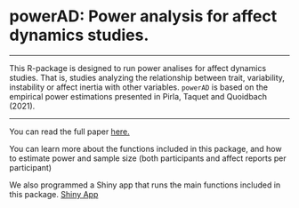 # powerAD: Power analysis for affect dynamics studies.
***

This R-package is designed to run power analises for affect dynamics studies. That is, studies analyzing the relationship between trait, variability, instability or affect inertia with other variables. `powerAD` is based on the empirical power estimations presented in Pirla, Taquet and Quoidbach (2021). 

***

You can read the full paper [here.](https://www.google.com)


You can learn more about the functions included in this package, and how to estimate power and sample size (both participants and affect reports per participant)


We also programmed a Shiny app that runs the main functions included in this package. [Shiny App](https://www.google.com)
